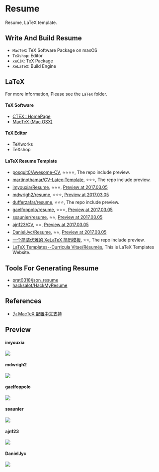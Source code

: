 # Resume
Resume, LaTeX template.


## Write And Build Resume
- `MacTeX`: TeX Software Package on maxOS 
- `TeXshop`: Editor
- `xeCJK`: TeX Package
- `XeLaTeX`: Build Engine


## LaTeX
For more information, Please see the `LaTeX` folder.

#### TeX Software
- [CTEX : HomePage](http://www.ctex.org/HomePage)
- [MacTeX (Mac OSX)](https://www.tug.org/mactex/)

#### TeX Editor
- TeXworks
- TeXshop

#### LaTeX Resume Template
- [posquit0/Awesome-CV](https://github.com/posquit0/Awesome-CV), ⭐️⭐️⭐️⭐️, The repo include preview.
- [martinothamar/CV-Latex-Template](https://github.com/martinothamar/CV-Latex-Template), ⭐️⭐️⭐️, The repo include preview.
- [imyouxia/Resume](https://github.com/imyouxia/Resume), ⭐️⭐️⭐️, [Preview at 2017.03.05](#imyouxia)
- [mdwrigh2/resume](https://github.com/mdwrigh2/resume), ⭐️⭐️⭐️, [Preview at 2017.03.05](#mdwrigh2)
- [dufferzafar/resume](https://github.com/dufferzafar/resume), ⭐️⭐️⭐️, The repo include preview.
- [gaelfoppolo/resume](https://github.com/gaelfoppolo/resume), ⭐️⭐️⭐️, [Preview at 2017.03.05](#gaelfoppolo)
- [ssaunier/resume](https://github.com/ssaunier/resume), ⭐️⭐️, [Preview at 2017.03.05](#ssaunier)
- [ajn123/CV](https://github.com/ajn123/CV), ⭐️⭐️, [Preview at 2017.03.05](#ajn123)
- [DanielJyc/Resume](https://github.com/DanielJyc/Resume), ⭐️⭐️, [Preview at 2017.03.05](#danielJyc)
- [一个简洁优雅的 XeLaTeX 简历模板](https://github.com/billryan/resume/tree/zh_CN), ⭐️⭐️, The repo include preview.
- [LaTeX Templates--Curricula Vitae/Résumés](https://www.latextemplates.com/cat/curricula-vitae), This is LaTeX Templates Website.


## Tools For Generating Resume
- [prat0318/json_resume](https://github.com/prat0318/json_resume)
- [hacksalot/HackMyResume](https://github.com/hacksalot/HackMyResume)


## References
- [为 MacTeX 配置中文支持](http://liam0205.me/2014/11/02/latex-mactex-chinese-support/)


## Preview
#### imyouxia
![](https://github.com/tanchao90/resume/raw/master/img/imyouxia.png)

#### mdwrigh2
![](https://github.com/tanchao90/resume/raw/master/img/mdwrigh2.png)

#### gaelfoppolo
![](https://github.com/tanchao90/resume/raw/master/img/gaelfoppolo.png)

#### ssaunier
![](https://github.com/tanchao90/resume/raw/master/img/ssaunier.png)

#### ajn123
![](https://github.com/tanchao90/resume/raw/master/img/ajn123.png)

#### DanielJyc
![](https://github.com/tanchao90/resume/raw/master/img/DanielJyc.png)


